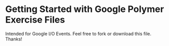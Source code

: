 # Getting Started with Google Polymer Exercise Files

Intended for Google I/O Events. Feel free to fork or download this file. Thanks!

